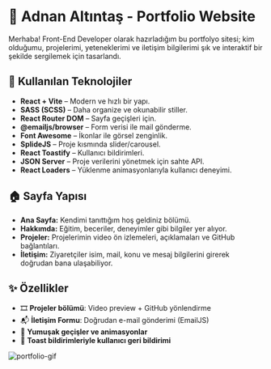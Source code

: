# 💼 Adnan Altıntaş - Portfolio Website

Merhaba! Front-End Developer olarak hazırladığım bu portfolyo sitesi; kim olduğumu, projelerimi, yeteneklerimi ve iletişim bilgilerimi şık ve interaktif bir şekilde sergilemek için tasarlandı.

## 🚀 Kullanılan Teknolojiler

- **React + Vite** – Modern ve hızlı bir yapı.
- **SASS (SCSS)** – Daha organize ve okunabilir stiller.
- **React Router DOM** – Sayfa geçişleri için.
- **@emailjs/browser** – Form verisi ile mail gönderme.
- **Font Awesome** – İkonlar ile görsel zenginlik.
- **SplideJS** – Proje kısmında slider/carousel.
- **React Toastify** – Kullanıcı bildirimleri.
- **JSON Server** – Proje verilerini yönetmek için sahte API.
- **React Loaders** – Yüklenme animasyonlarıyla kullanıcı deneyimi.

## 🏠 Sayfa Yapısı

- **Ana Sayfa:** Kendimi tanıttığım hoş geldiniz bölümü.
- **Hakkımda:** Eğitim, beceriler, deneyimler gibi bilgiler yer alıyor.
- **Projeler:** Projelerimin video ön izlemeleri, açıklamaları ve GitHub bağlantıları.
- **İletişim:** Ziyaretçiler isim, mail, konu ve mesaj bilgilerini girerek doğrudan bana ulaşabiliyor.

## ✨ Özellikler

- 🎞️ **Projeler bölümü**: Video preview + GitHub yönlendirme
- 📬 **İletişim Formu**: Doğrudan e-mail gönderimi (EmailJS)
- 🔄 **Yumuşak geçişler ve animasyonlar**
- 🔔 **Toast bildirimleriyle kullanıcı geri bildirimi**

![portfolio-gif](./public/ekran.gif)
